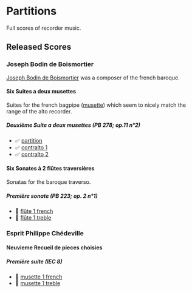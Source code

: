 # Partitions

Full scores of recorder music.

## Released Scores

### Joseph Bodin de Boismortier

[Joseph Bodin de Boismortier][boismortier] was a composer of the french
baroque.

#### Six Suites a deux musettes
Suites for the french bagpipe ([musette]) which seem to nicely match the range of
the alto recorder.

##### Deuxième Suite a deux musettes (PB 278; op.11 n°2)

* ✅ [partition][bp278-partition]
* ✅ [contralto 1][bp278-ca1]
* ✅ [contralto 2][bp278-ca1]

#### Six Sonates à 2 flûtes traversières
Sonatas for the baroque traverso.

##### Première sonate (PB 223; op. 2 n°1)

* 🚧 [flûte 1 french][bp223-fl1-french]
* 🚧 [flûte 1 treble][bp223-fl1-treble]

### Esprit Philippe Chédeville
#### Neuvieme Recueil de pieces choisies
##### Première suite (IEC 8)
* 🚧 [musette 1 french][iec8-m1-french]
* 🚧 [musette 1 treble][iec8-m1-treble]


[boismortier]: <https://en.wikipedia.org/wiki/Joseph_Bodin_de_Boismortier>
[iec8-m1-french]: <https://github.com/HolgerPeters/partitions/releases/download/v2024-06-16/boismortier-iec8-m1-french.pdf>
[iec8-m1-treble]: <https://github.com/HolgerPeters/partitions/releases/download/v2024-06-16/boismortier-iec8-m1-treble.pdf>
[bp223-fl1-french]: <https://github.com/HolgerPeters/partitions/releases/download/v2024-06-16/boismortier-bp223-ca1-french.pdf>
[bp223-fl1-treble]: <https://github.com/HolgerPeters/partitions/releases/download/v2024-06-16/boismortier-bp223-ca1-treble.pdf>
[bp278-ca1]: <https://github.com/HolgerPeters/partitions/releases/download/v2024-06-15/boismortier-bp278-ca1.pdf>
[bp278-ca2]: <https://github.com/HolgerPeters/partitions/releases/download/v2024-06-15/boismortier-bp278-ca2.pdf>
[bp278-partition]: <https://github.com/HolgerPeters/partitions/releases/download/v2024-06-15/boismortier-bp278-partition.pdf>
[musette]: <https://fr.wikipedia.org/wiki/Musette_de_cour>
